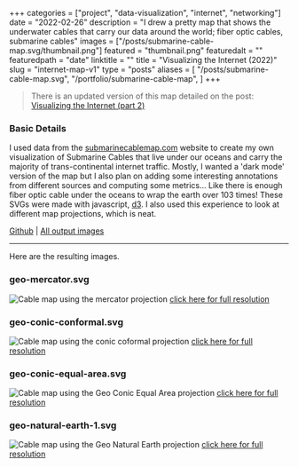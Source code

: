+++
categories = ["project", "data-visualization", "internet", "networking"]
date = "2022-02-26"
description = "I drew a pretty map that shows the underwater cables that carry our data around the world; fiber optic cables, submarine cables"
images = ["/posts/submarine-cable-map.svg/thumbnail.png"]
featured = "thumbnail.png"
featuredalt = ""
featuredpath = "date"
linktitle = ""
title = "Visualizing the Internet (2022)"
slug = "internet-map-v1"
type = "posts"
aliases = [
  "/posts/submarine-cable-map.svg",
  "/portfolio/submarine-cable-map",
]
+++

> There is an updated version of this map detailed on the post: [Visualizing the Internet (part 2)](/posts/internet-map-v2/)

### Basic Details
I used data from the [submarinecablemap.com](https://submarinecablemap.com) website to create my own visualization of Submarine Cables that live under our oceans and carry the majority of trans-continental internet traffic. Mostly, I wanted a 'dark mode' version of the map but I also plan on adding some interesting annotations from different sources and computing some metrics... Like there is enough fiber optic cable under the oceans to wrap the earth over 103 times! These SVGs were made with javascript, [d3](https://d3js.org). I also used this experience to look at different map projections, which is neat.


[Github](https://github.com/sudorandom/submarine-cable-map) | [All output images](https://github.com/sudorandom/tree/main/output)

-------

Here are the resulting images.

### geo-mercator.svg
![Cable map using the mercator projection](geo-mercator.svg "geo-mercator.svg")
[click here for full resolution](geo-mercator.svg)

### geo-conic-conformal.svg

![Cable map using the conic coformal projection](geo-conic-conformal.svg "geo-conic-conformal.svg")
[click here for full resolution](geo-conic-conformal.svg)

### geo-conic-equal-area.svg
![Cable map using the Geo Conic Equal Area projection](geo-conic-equal-area.svg "geo-conic-equal-area.svg")
[click here for full resolution](geo-conic-equal-area.svg)

### geo-natural-earth-1.svg
![Cable map using the Geo Natural Earth projection](geo-natural-earth-1.svg "geo-natural-earth-1")
[click here for full resolution](geo-natural-earth-1.svg)
